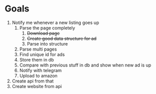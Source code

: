 # Goals
1. Notify me whenever a new listing goes up
    1. Parse the page completely
        1. ~~Download page~~
        3. ~~Create good data structure for ad~~
        3. Parse into structure
    2. Parse multi pages 
    3. Find unique id for ads
    4. Store them in db
    5. Compare with previous stuff in db and show when new ad is up
    6. Notify with telegram
    7. Upload to amazon
2. Create api from that
3. Create website from api